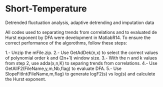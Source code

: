 # Short-Temperature
Detrended fluctuation analysis, adaptive detrending and imputation data 

All codes used to separating trends from correlations and to evaluated de Hurst exponent by DFA were development in MatlabR14.
To ensure the correct performance of the algorothms, follow these steps:

1.- Unzip the mFile.zip.
2.- Use GetAdDek(n,x) to select the correct values of polynomial order k and (2n+1) window size.
3.- With the n and k values from step 2, use adda(x,n,K) to separing trends from correlations.
4.- Use GetAllF2(FileName,y,m,Nb,flag) to evaluate DFA.
5.- Use SlopeFitInt(FileName,m,flag) to generate logF2(s) vs log(s) and calculete the Hurst exponent.
